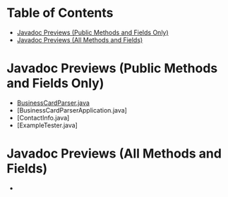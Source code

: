 # Table of Contents
- [Javadoc Previews (Public Methods and Fields Only)](#Preview)
- [Javadoc Previews (All Methods and Fields)](#PreviewPrivate)
  
# Javadoc Previews (Public Methods and Fields Only)
- [BusinessCardParser.java](https://htmlpreview.github.io/?https://github.com/bersonconnor/BusinessCard/blob/master/doc/javadoc/BusinessCardParser.html)
- [BusinessCardParserApplication.java]
- [ContactInfo.java]
- [ExampleTester.java]

# Javadoc Previews (All Methods and Fields)
- 
